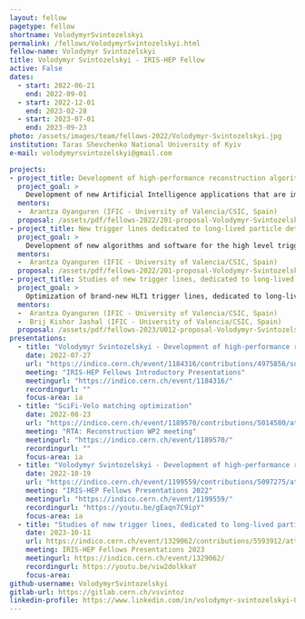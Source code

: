 ```yaml
---
layout: fellow
pagetype: fellow
shortname: VolodymyrSvintozelskyi
permalink: /fellows/VolodymyrSvintozelskyi.html
fellow-name: Volodymyr Svintozelskyi
title: Volodymyr Svintozelskyi - IRIS-HEP Fellow
active: False
dates:
  - start: 2022-06-21
    end: 2022-09-01
  - start: 2022-12-01
    end: 2023-02-28
  - start: 2023-07-01
    end: 2023-09-23
photo: /assets/images/team/fellows-2022/Volodymyr-Svintozelskyi.jpg
institution: Taras Shevchenko National University of Kyiv
e-mail: volodymyrsvintozelskyi@gmail.com

projects:
- project_title: Development of high-performance reconstruction algorithms for detecting long-lived particles
  project_goal: >
    Development of new Artificial Intelligence applications that are impossible to implement with the current hardware solutions due to the requirements of high-speed response and power constraints. Development and implementation of particle reconstruction algorithms using GPUs and/or FPGAs, as well as the real-time processing of massive data from the LHCb experiment. This will be crucial for detecting long-lived particles predicted in new physics models, and also interesting for industrial and real-life applications.
  mentors:
  -  Arantza Oyanguren (IFIC - University of Valencia/CSIC, Spain)
  proposal: /assets/pdf/fellows-2022/201-proposal-Volodymyr-Svintozelskyi.pdf
- project_title: New trigger lines dedicated to long-lived particle detection at the LHCb experiment
  project_goal: >
    Development of new algorithms and software for the high level trigger lines at the LHCb experiment. These will be crucial to detect new long-lived particles during Run3 of the LHC proton-proton collider.
  mentors:
  -  Arantza Oyanguren (IFIC - University of Valencia/CSIC, Spain)
  proposal: /assets/pdf/fellows-2022/201-proposal-Volodymyr-Svintozelskyi-2.pdf
- project_title: Studies of new trigger lines, dedicated to long-lived particle detection at the LHCb experiment
  project_goal: >
    Optimization of brand-new HLT1 trigger lines, dedicated to long-lived particle detection at LHCb experiment. Development of simple monitoring lines with using of downstream reconstruction algorithm
  mentors:
  -  Arantza Oyanguren (IFIC - University of Valencia/CSIC, Spain)
  -  Brij Kishor Jashal (IFIC - University of Valencia/CSIC, Spain)
  proposal: /assets/pdf/fellows-2023/U012-proposal-Volodymyr-Svintozelskyi.pdf
presentations:
  - title: "Volodymyr Svintozelskyi - Development of high-performance reconstruction algorithms for detecting long-lived particles"
    date: 2022-07-27
    url: "https://indico.cern.ch/event/1184316/contributions/4975856/subcontributions/389796/attachments/2486437/4269348/V.Svintozelskyi%20IRIS-HEP%20Lightning%20talk.pdf"
    meeting: "IRIS-HEP Fellows Introductory Presentations"
    meetingurl: "https://indico.cern.ch/event/1184316/"
    recordingurl: ""
    focus-area: ia
  - title: "SciFi-Velo matching optimization"
    date: 2022-08-23
    url: "https://indico.cern.ch/event/1189570/contributions/5014580/attachments/2495784/4286452/VA_Matching_optimization.pdf"
    meeting: "RTA: Reconstruction WP2 meeting"
    meetingurl: "https://indico.cern.ch/event/1189570/"
    recordingurl: ""
    focus-area: ia
  - title: "Volodymyr Svintozelskyi - Development of high-performance reconstruction algorithms for detecting long-lived particles"
    date: 2022-10-19
    url: "https://indico.cern.ch/event/1199559/contributions/5097275/attachments/2531410/4355501/IRIS-HEP%20Final%20Svintozelskyi.pdf"
    meeting: "IRIS-HEP Fellows Presentations 2022"
    meetingurl: "https://indico.cern.ch/event/1199559/"
    recordingurl: "https://youtu.be/gEaqn7C9ipY"
    focus-area: ia
  - title: "Studies of new trigger lines, dedicated to long-lived particle detection at the LHCb experiment"
    date: 2023-10-11
    url: https://indico.cern.ch/event/1329062/contributions/5593912/attachments/2730740/4750756/TTrackExtrapolation_IRIS_2023.pdf
    meeting: IRIS-HEP Fellows Presentations 2023
    meetingurl: https://indico.cern.ch/event/1329062/
    recordingurl: https://youtu.be/viw2dolkkaY
    focus-area: 
github-username: VolodymyrSvintozelskyi
gitlab-url: https://gitlab.cern.ch/vsvintoz
linkedin-profile: https://www.linkedin.com/in/volodymyr-svintozelskyi-046b731a7
---
```

